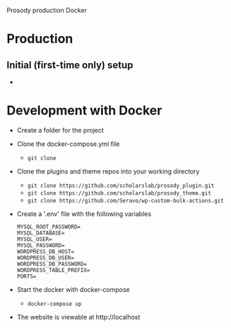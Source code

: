 Prosody production Docker

# Production
## Initial (first-time only) setup
- 


# Development with Docker
- Create a folder for the project
- Clone the docker-compose.yml file
  - `git clone `
- Clone the plugins and theme repos into your working directory
  - `git clone https://github.com/scholarslab/prosody_plugin.git`
  - `git clone https://github.com/scholarslab/prosody_theme.git`
  - `git clone https://github.com/Seravo/wp-custom-bulk-actions.git`
- Create a '.env' file with the following variables
  ```
  MYSQL_ROOT_PASSWORD=
  MYSQL_DATABASE=
  MYSQL_USER=
  MYSQL_PASSWORD=
  WORDPRESS_DB_HOST=
  WORDPRESS_DB_USER=
  WORDPRESS_DB_PASSWORD=
  WORDPRESS_TABLE_PREFIX=
  PORTS=
  ```

- Start the docker with docker-compose
  - `docker-compose up`

- The website is viewable at http://localhost
